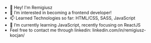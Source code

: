 - 👋 Hey! I'm Remigiusz
- 👀 I’m interested in becoming a frontend developer!
- 📫 Learned Technologies so far: HTML/CSS, SASS, JavaScript
- 🌱 I’m currently learning JavaScript, recently focusing on ReactJS
-  Feel free to contact me through linkedin: linkedin.com/in/remigiusz-kocjan/


